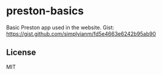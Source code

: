 preston-basics
==============

Basic Preston app used in the website. Gist: https://gist.github.com/simplyianm/fd5e4663e6242b95ab90

## License
MIT
